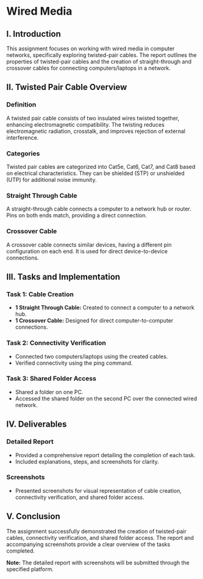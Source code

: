 # Wired Media 

## I. Introduction

This assignment focuses on working with wired media in computer networks, specifically exploring twisted-pair cables. The report outlines the properties of twisted-pair cables and the creation of straight-through and crossover cables for connecting computers/laptops in a network.

## II. Twisted Pair Cable Overview

### Definition
A twisted pair cable consists of two insulated wires twisted together, enhancing electromagnetic compatibility. The twisting reduces electromagnetic radiation, crosstalk, and improves rejection of external interference.

### Categories
Twisted pair cables are categorized into Cat5e, Cat6, Cat7, and Cat8 based on electrical characteristics. They can be shielded (STP) or unshielded (UTP) for additional noise immunity.

### Straight Through Cable
A straight-through cable connects a computer to a network hub or router. Pins on both ends match, providing a direct connection.

### Crossover Cable
A crossover cable connects similar devices, having a different pin configuration on each end. It is used for direct device-to-device connections.

## III. Tasks and Implementation

### Task 1: Cable Creation

- **1 Straight Through Cable:** Created to connect a computer to a network hub.
- **1 Crossover Cable:** Designed for direct computer-to-computer connections.

### Task 2: Connectivity Verification

- Connected two computers/laptops using the created cables.
- Verified connectivity using the ping command.

### Task 3: Shared Folder Access

- Shared a folder on one PC.
- Accessed the shared folder on the second PC over the connected wired network.

## IV. Deliverables

### Detailed Report

- Provided a comprehensive report detailing the completion of each task.
- Included explanations, steps, and screenshots for clarity.

### Screenshots

- Presented screenshots for visual representation of cable creation, connectivity verification, and shared folder access.

## V. Conclusion

The assignment successfully demonstrated the creation of twisted-pair cables, connectivity verification, and shared folder access. The report and accompanying screenshots provide a clear overview of the tasks completed.

**Note:** The detailed report with screenshots will be submitted through the specified platform.
